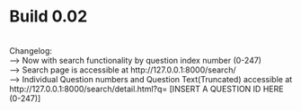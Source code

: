 # Build 0.02
<br>
Changelog:
<br>
--> Now with search functionality by question index number (0-247)<br>
--> Search page is accessible at http://127.0.0.1:8000/search/<br>
--> Individual Question numbers and Question Text(Truncated) accessible at http://127.0.0.1:8000/search/detail.html?q= [INSERT A QUESTION ID HERE (0-247)]<br>
